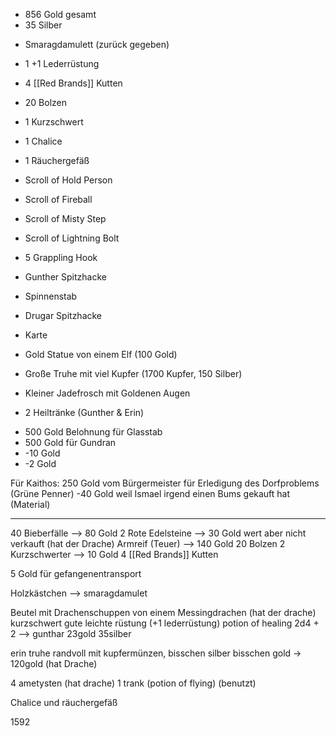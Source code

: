 * 856 Gold gesamt
* 35 Silber
- Smaragdamulett (zurück gegeben)
- 1 +1 Lederrüstung
- 4 [[Red Brands]] Kutten
- 20 Bolzen
- 1 Kurzschwert
- 1 Chalice
- 1 Räuchergefäß
- Scroll of Hold Person
- Scroll of Fireball
- Scroll of Misty Step
- Scroll of Lightning Bolt
- 5 Grappling Hook
- Gunther Spitzhacke
- Spinnenstab
- Drugar Spitzhacke

- Karte
- Gold Statue von einem Elf (100 Gold)
- Große Truhe mit viel Kupfer (1700 Kupfer, 150 Silber)
- Kleiner Jadefrosch mit Goldenen Augen
- 2 Heiltränke (Gunther & Erin)

* 500 Gold Belohnung für Glasstab
* 500 Gold für Gundran
* -10 Gold
* -2 Gold


Für Kaithos:
250 Gold vom Bürgermeister für Erledigung des Dorfproblems (Grüne Penner)
-40 Gold weil Ismael irgend einen Bums gekauft hat (Material)


---




40 Bieberfälle —> 80 Gold
2 Rote Edelsteine —> 30 Gold wert aber nicht verkauft (hat der Drache)
Armreif (Teuer) —> 140 Gold 
20 Bolzen
2 Kurzschwerter  —> 10 Gold
4 [[Red Brands]] Kutten

5 Gold für gefangenentransport

Holzkästchen —> smaragdamulet

Beutel mit Drachenschuppen von einem Messingdrachen (hat der drache)
kurzschwert
gute leichte rüstung (+1 lederrüstung)
potion of healing 2d4 + 2 --> gunthar
23gold
35silber

erin truhe randvoll mit kupfermünzen, bisschen silber bisschen gold -> 120gold (hat Drache)

4 ametysten (hat drache)
1 trank (potion of flying) (benutzt)

Chalice und räuchergefäß

1592

